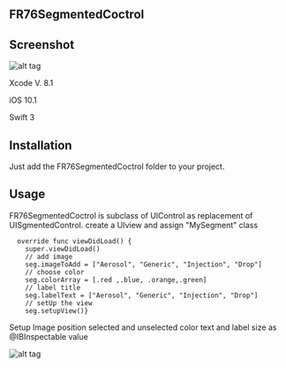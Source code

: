 ## FR76SegmentedCoctrol

## Screenshot

![alt tag](https://github.com/fred76/FR76SegmentedCoctrol/blob/master/screenshot.gif)


Xcode V. 8.1

iOS 10.1  

Swift 3

## Installation

Just add the FR76SegmentedCoctrol folder to your project.

## Usage

FR76SegmentedCoctrol is subclass of UIControl as replacement of UISgmentedControl. 
create a UIview and assign "MySegment" class

     
      override func viewDidLoad() {
        super.viewDidLoad()
        // add image
        seg.imageToAdd = ["Aerosol", "Generic", "Injection", "Drop"]
        // choose color
        seg.colorArray = [.red ,.blue, .orange,.green]
        // label title
        seg.labelText = ["Aerosol", "Generic", "Injection", "Drop"]
        // setUp the view
        seg.setupView()}
        

Setup Image position selected and unselected color text and label size as @IBInspectable value

![alt tag](https://github.com/fred76/FR76SegmentedCoctrol/blob/master/insp.jpeg)



